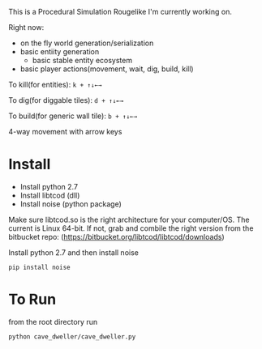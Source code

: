 This is a Procedural Simulation Rougelike I'm currently working on.

Right now:  

- on the fly world generation/serialization
- basic entiity generation
    - basic stable entity ecosystem
- basic player actions(movement, wait, dig, build, kill)

To kill(for entities): `k + ↑↓←→`

To dig(for diggable tiles): `d + ↑↓←→`

To build(for generic wall tile): `b + ↑↓←→`

4-way movement with arrow keys

# Install

* Install python 2.7
* Install libtcod (dll)
* Install noise (python package)

Make sure libtcod.so is the right architecture for your computer/OS. The current is Linux 64-bit. If not, grab and combile the right version from the bitbucket repo: (https://bitbucket.org/libtcod/libtcod/downloads)

Install python 2.7 and then install noise

    pip install noise

# To Run

from the root directory run

    python cave_dweller/cave_dweller.py
